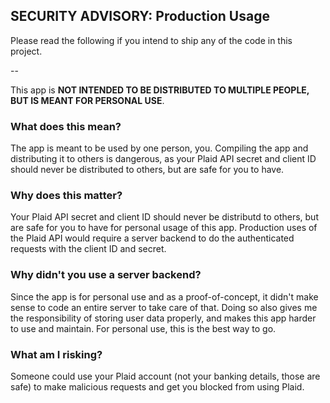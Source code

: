 ## SECURITY ADVISORY: Production Usage

Please read the following if you intend to ship any of the code in this project.

--

This app is **NOT INTENDED TO BE DISTRIBUTED TO MULTIPLE PEOPLE, BUT IS MEANT FOR PERSONAL USE**.

### What does this mean?

The app is meant to be used by one person, you. Compiling the app and distributing it to others is dangerous, as your Plaid API secret and client ID should never be distributed to others, but are safe for you to have.

### Why does this matter?

Your Plaid API secret and client ID should never be distributd to others, but are safe for you to have for personal usage of this app. Production uses of the Plaid API would require a server backend to do the authenticated requests with the client ID and secret.

### Why didn't you use a server backend?

Since the app is for personal use and as a proof-of-concept, it didn't make sense to code an entire server to take care of that. Doing so also gives me the responsibility of storing user data properly, and makes this app harder to use and maintain. For personal use, this is the best way to go.

### What am I risking?

Someone could use your Plaid account (not your banking details, those are safe) to make malicious requests and get you blocked from using Plaid.
